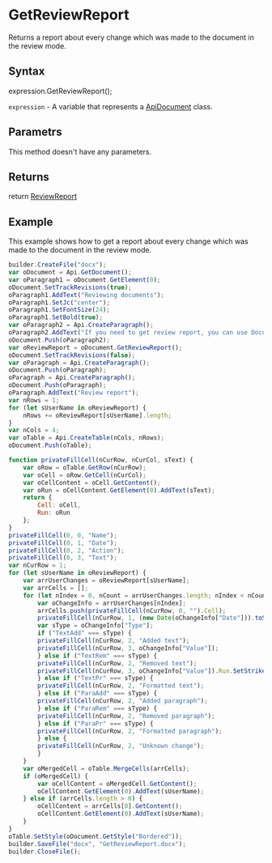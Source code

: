 # GetReviewReport

Returns a report about every change which was made to the document in the review mode.

## Syntax

expression.GetReviewReport();

`expression` - A variable that represents a [ApiDocument](../ApiDocument.md) class.

## Parametrs

This method doesn't have any parameters.

## Returns

return
[ReviewReport](../../../Enumerations/ReviewReport.md)

## Example

This example shows how to get a report about every change which was made to the document in the review mode.

```javascript
builder.CreateFile("docx");
var oDocument = Api.GetDocument();
var oParagraph1 = oDocument.GetElement(0);
oDocument.SetTrackRevisions(true);
oParagraph1.AddText("Reviewing documents");
oParagraph1.SetJc("center");
oParagraph1.SetFontSize(24);
oParagraph1.SetBold(true);
var oParagraph2 = Api.CreateParagraph();
oParagraph2.AddText("If you need to get review report, you can use Document Builder. The steps below will show how to do it.");
oDocument.Push(oParagraph2);
var oReviewReport = oDocument.GetReviewReport();
oDocument.SetTrackRevisions(false);
var oParagraph = Api.CreateParagraph();
oDocument.Push(oParagraph);
oParagraph = Api.CreateParagraph();
oDocument.Push(oParagraph);
oParagraph.AddText("Review report");
var nRows = 1;
for (let sUserName in oReviewReport) {
	nRows += oReviewReport[sUserName].length;
}
var nCols = 4;
var oTable = Api.CreateTable(nCols, nRows);
oDocument.Push(oTable);

function privateFillCell(nCurRow, nCurCol, sText) {
	var oRow = oTable.GetRow(nCurRow);
	var oCell = oRow.GetCell(nCurCol);
	var oCellContent = oCell.GetContent();
	var oRun = oCellContent.GetElement(0).AddText(sText);
	return {
		Cell: oCell,
		Run: oRun
	};
}
privateFillCell(0, 0, "Name");
privateFillCell(0, 1, "Date");
privateFillCell(0, 2, "Action");
privateFillCell(0, 3, "Text");
var nCurRow = 1;
for (let sUserName in oReviewReport) {
	var arrUserChanges = oReviewReport[sUserName];
	var arrCells = [];
	for (let nIndex = 0, nCount = arrUserChanges.length; nIndex < nCount; ++nIndex, ++nCurRow) {
		var oChangeInfo = arrUserChanges[nIndex];
		arrCells.push(privateFillCell(nCurRow, 0, "").Cell);
		privateFillCell(nCurRow, 1, (new Date(oChangeInfo["Date"])).toString());
		var sType = oChangeInfo["Type"];
		if ("TextAdd" === sType) {
		privateFillCell(nCurRow, 2, "Added text");
		privateFillCell(nCurRow, 3, oChangeInfo["Value"]);
		} else if ("TextRem" === sType) {
		privateFillCell(nCurRow, 2, "Removed text");
		privateFillCell(nCurRow, 3, oChangeInfo["Value"]).Run.SetStrikeout(true);
		} else if ("TextPr" === sType) {
		privateFillCell(nCurRow, 2, "Formatted text");
		} else if ("ParaAdd" === sType) {
		privateFillCell(nCurRow, 2, "Added paragraph");
		} else if ("ParaRem" === sType) {
		privateFillCell(nCurRow, 2, "Removed paragraph");
		} else if ("ParaPr" === sType) {
		privateFillCell(nCurRow, 2, "Formatted paragraph");
		} else {
		privateFillCell(nCurRow, 2, "Unknown change");
		}
	}
	var oMergedCell = oTable.MergeCells(arrCells);
	if (oMergedCell) {
		var oCellContent = oMergedCell.GetContent();
		oCellContent.GetElement(0).AddText(sUserName);
	} else if (arrCells.length > 0) {
		oCellContent = arrCells[0].GetContent();
		oCellContent.GetElement(0).AddText(sUserName);
	}
}
oTable.SetStyle(oDocument.GetStyle("Bordered"));
builder.SaveFile("docx", "GetReviewReport.docx");
builder.CloseFile();
```